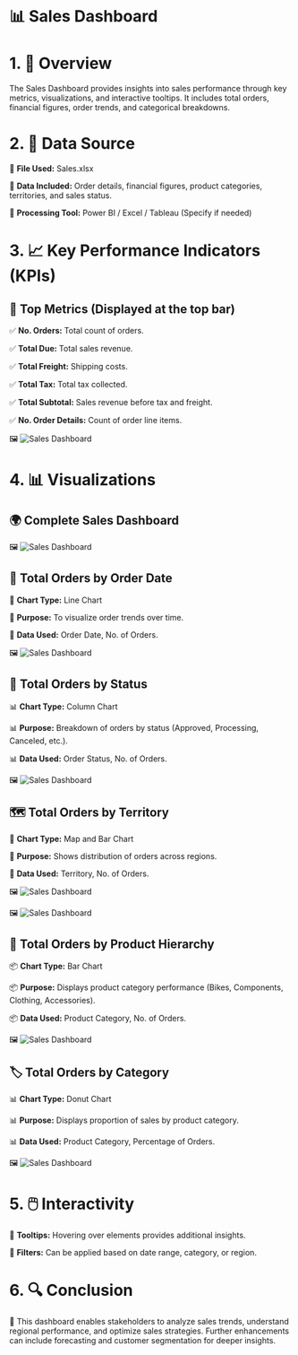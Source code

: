 ﻿# 📊 Sales Dashboard

# 1. 📝 Overview
The Sales Dashboard provides insights into sales performance through key metrics, visualizations, and interactive tooltips. It includes total orders, financial figures, order trends, and categorical breakdowns.

# 2. 📂 Data Source
📌 **File Used:** Sales.xlsx

📌 **Data Included:** Order details, financial figures, product categories, territories, and sales status.

📌 **Processing Tool:** Power BI / Excel / Tableau (Specify if needed)

# 3. 📈 Key Performance Indicators (KPIs)
## 🎯 Top Metrics (Displayed at the top bar)

✅ **No. Orders:** Total count of orders.

✅ **Total Due:** Total sales revenue.

✅ **Total Freight:** Shipping costs.

✅ **Total Tax:** Total tax collected.

✅ **Total Subtotal:** Sales revenue before tax and freight.

✅ **No. Order Details:** Count of order line items.

🖼️ ![Sales Dashboard](Images/Cards.jpg)

# 4. 📊 Visualizations
## 🌍 Complete Sales Dashboard

🖼️ ![Sales Dashboard](Images/salesdashboard.png)

## 📆 Total Orders by Order Date
📌 **Chart Type:** Line Chart

📌 **Purpose:** To visualize order trends over time.

📌 **Data Used:** Order Date, No. of Orders.

🖼️ ![Sales Dashboard](Images/linechart.jpg)


## 📌 Total Orders by Status
📊 **Chart Type:** Column Chart

📊 **Purpose:** Breakdown of orders by status (Approved, Processing, Canceled, etc.).

📊 **Data Used:** Order Status, No. of Orders.

🖼️ ![Sales Dashboard](Images/Columnchart.jpg)


## 🗺️ Total Orders by Territory
📍 **Chart Type:** Map and Bar Chart

📍 **Purpose:** Shows distribution of orders across regions.

📍 **Data Used:** Territory, No. of Orders.

🖼️ ![Sales Dashboard](Images/Map.jpg)

🖼️ ![Sales Dashboard](Images/salestooltip1.png)


## 🛒 Total Orders by Product Hierarchy
📦 **Chart Type:** Bar Chart

📦 **Purpose:** Displays product category performance (Bikes, Components, Clothing, Accessories).

📦 **Data Used:** Product Category, No. of Orders.

🖼️ ![Sales Dashboard](Images/barchart.jpg)


## 🏷️ Total Orders by Category
📊 **Chart Type:** Donut Chart

📊 **Purpose:** Displays proportion of sales by product category.

📊 **Data Used:** Product Category, Percentage of Orders.

🖼️ ![Sales Dashboard](Images/salestooltip2.png)

# 5. 🖱️ Interactivity
🎯 **Tooltips:** Hovering over elements provides additional insights.

🎯 **Filters:** Can be applied based on date range, category, or region.
# 6. 🔍 Conclusion
🚀 This dashboard enables stakeholders to analyze sales trends, understand regional performance, and optimize sales strategies. Further enhancements can include forecasting and customer segmentation for deeper insights.
